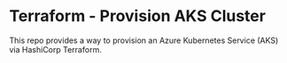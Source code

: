 # Terraform - Provision AKS Cluster

This repo provides a way to provision an Azure Kubernetes Service (AKS) via HashiCorp Terraform.